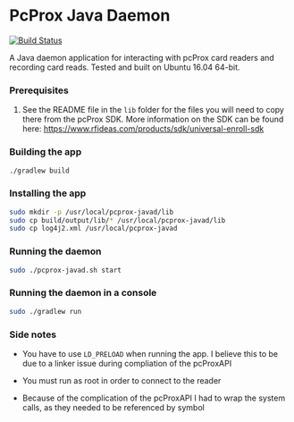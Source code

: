 # PcProx Java Daemon
[![Build Status](https://travis-ci.org/wsharp07/pcprox-java-daemon.svg?branch=master)](https://travis-ci.org/wsharp07/pcprox-java-daemon)

A Java daemon application for interacting with pcProx card readers and recording card reads. Tested and built on Ubuntu 16.04 64-bit.

### Prerequisites

1. See the README file in the `lib` folder for the files you will need to copy there from the pcProx SDK. More information on the SDK can be found here: https://www.rfideas.com/products/sdk/universal-enroll-sdk

### Building the app

```bash
./gradlew build
```

### Installing the app

```bash
sudo mkdir -p /usr/local/pcprox-javad/lib
sudo cp build/output/lib/* /usr/local/pcprox-javad/lib
sudo cp log4j2.xml /usr/local/pcprox-javad
```

### Running the daemon

```bash
sudo ./pcprox-javad.sh start
```

### Running the daemon in a console

```bash
sudo ./gradlew run
```

### Side notes

* You have to use `LD_PRELOAD` when running the app. I believe this to be due to a linker issue during compliation of the pcProxAPI

* You must run as root in order to connect to the reader

* Because of the complication of the pcProxAPI I had to wrap the system calls, as they needed to be referenced by symbol
